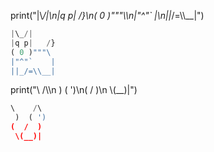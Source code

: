 print("|\\_/|\n|q p|  /}\n( 0 )\"\"\"\\\n|\"^\"`  |\n||_/=\\\\__|")

```python
|\_/|     
|q p|   /}
( 0 )"""\ 
|"^"`    |
||_/=\\__|
```

print("\\  /\\\n ) ( \')\n( / )\n \\(__)|")

```python
\    /\ 
 )  ( ')
(  /  ) 
 \(__)|
```

